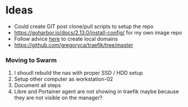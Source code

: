 # Ideas
- Could create GIT post clone/pull scripts to setup the repo
- https://goharbor.io/docs/2.13.0/install-config/ for my own image repo
- Follow advice [here](https://www.reddit.com/r/selfhosted/comments/152onud/can_i_have_a_domain_name_redirect_to_a_local/) to create local domains
- https://github.com/gregoryca/traefik/tree/master



### Moving to Swarm
1) I shoudl rebuild the nas with proper SSD / HDD setup
2) Setup other computer as workstation-02
3) Document all steps
4) Libre and Portainer agent are not showing in traefik maybe because they are not visible on the manager?